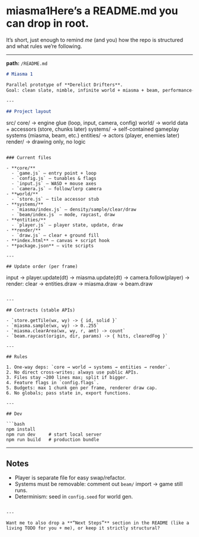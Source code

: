 # miasma1Here’s a **README.md** you can drop in root.
It’s short, just enough to remind *me* (and you) how the repo is structured and what rules we’re following.

---

**path:** `/README.md`

```markdown
# Miasma 1

Parallel prototype of **Derelict Drifters**.  
Goal: clean slate, nimble, infinite world + miasma + beam, performance-first.

---

## Project layout

```

src/
core/       → engine glue (loop, input, camera, config)
world/      → world data + accessors (store, chunks later)
systems/    → self-contained gameplay systems (miasma, beam, etc.)
entities/   → actors (player, enemies later)
render/     → drawing only, no logic

```

### Current files

- **core/**
  - `game.js` – entry point + loop
  - `config.js` – tunables & flags
  - `input.js` – WASD + mouse axes
  - `camera.js` – follow/lerp camera
- **world/**
  - `store.js` – tile accessor stub
- **systems/**
  - `miasma/index.js` – density/sample/clear/draw
  - `beam/index.js` – mode, raycast, draw
- **entities/**
  - `player.js` – player state, update, draw
- **render/**
  - `draw.js` – clear + ground fill
- **index.html** – canvas + script hook
- **package.json** – vite scripts

---

## Update order (per frame)

```

input
→ player.update(dt)
→ miasma.update(dt)
→ camera.follow(player)
→ render: clear → entities.draw → miasma.draw → beam.draw

````

---

## Contracts (stable APIs)

- `store.getTile(wx, wy) -> { id, solid }`
- `miasma.sample(wx, wy) -> 0..255`
- `miasma.clearArea(wx, wy, r, amt) -> count`
- `beam.raycast(origin, dir, params) -> { hits, clearedFog }`

---

## Rules

1. One-way deps: `core → world → systems → entities → render`.
2. No direct cross-writes; always use public APIs.
3. Files stay ~200 lines max; split if bigger.
4. Feature flags in `config.flags`.
5. Budgets: max 1 chunk gen per frame, renderer draw cap.
6. No globals; pass state in, export functions.

---

## Dev

```bash
npm install
npm run dev     # start local server
npm run build   # production bundle
````

---

## Notes

* Player is separate file for easy swap/refactor.
* Systems must be removable: comment out `beam/` import → game still runs.
* Determinism: seed in `config.seed` for world gen.

```

---

Want me to also drop a **“Next Steps”** section in the README (like a living TODO for you + me), or keep it strictly structural?
```
